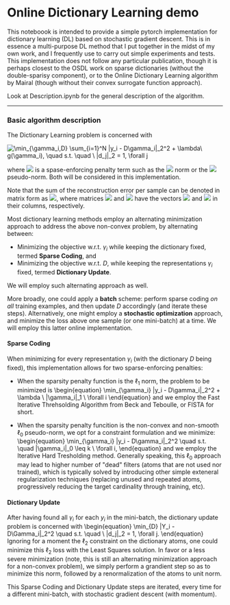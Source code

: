 # Online Dictionary Learning demo

This noteboook is intended to provide a simple pytorch implementation for dictionary learning (DL) based on stochastic gradient descent. This is in essence a multi-purpose DL method that I put together in the midst of my own work, and I frequently use to carry out simple experiments and tests.
This implementation does not follow any particular publication, though it is perhaps closest to the OSDL work on sparse dictionaries (without the double-sparisy component), or to the Online Dictionary Learning algorithm by Mairal (though without their convex surrogate function approach).

Look at Description.ipynb for the general description of the algorithm.

------

### Basic algorithm description
The Dictionary Learning problem is concerned with

![\min_{\gamma_i,D} \sum_{i=1}^N \|y_i - D\gamma_i\|_2^2 \+  \lambda\ g(\gamma_i), \quad s.t. \quad \ \|d_j\|_2 = 1, \forall j](https://render.githubusercontent.com/render/math?math=%5Cmin_%7B%5Cgamma_i%2CD%7D%20%5Csum_%7Bi%3D1%7D%5EN%20%5C%7Cy_i%20-%20D%5Cgamma_i%5C%7C_2%5E2%20%5C%2B%20%20%5Clambda%5C%20g(%5Cgamma_i)%2C%20%5Cquad%20s.t.%20%5Cquad%20%5C%20%5C%7Cd_j%5C%7C_2%20%3D%201%2C%20%5Cforall%20j)

where <img src="https://render.githubusercontent.com/render/math?math=g(\gamma_i)"> is a spase-enforcing penalty term such as the <img src="https://render.githubusercontent.com/render/math?math=\ell_1"> norm or the <img src="https://render.githubusercontent.com/render/math?math=\ell_0"> pseudo-norm. Both will be considered in this implementation. 

Note that the sum of the reconstruction error per sample can be denoted in matrix form as <img src="https://render.githubusercontent.com/render/math?math=\|Y - D\Gamma\|^2_F">, where matrices <img src="https://render.githubusercontent.com/render/math?math=Y"> and <img src="https://render.githubusercontent.com/render/math?math=Gamma"> have the vectors <img src="https://render.githubusercontent.com/render/math?math=y_i"> and <img src="https://render.githubusercontent.com/render/math?math=\gamma_i"> in their columns, respectively.

Most dictionary learning methods employ an alternating minimization approach to address the above non-convex problem, by alternating between:
* Minimizing the objective w.r.t. $\gamma_i$ while keeping the dictionary fixed, termed **Sparse Coding**, and
* Minimizing the objective w.r.t. $D$, while keeping the representations $\gamma_i$ fixed, termed **Dictionary Update**.

We will employ such alternating approach as well. 

More broadly, one could apply a **batch** scheme: perform sparse coding _on all_ training examples, and then update $D$ accordingly (and iterate these steps). Alternatively, one might employ a **stochastic optimization** approach, and minimize the loss above one sample (or one mini-batch) at a time. We will employ this latter online implementation.

#### Sparse Coding
When minimizing for every representation $\gamma_i$ (with the dictionary $D$ being fixed), this implementation allows for two sparse-enforcing penalties:
* When the sparsity penalty function is the $\ell_1$ norm, the problem to be minimized is
\begin{equation}
\min_{\gamma_i} \|y_i - D\gamma_i\|_2^2 + \lambda \ \|\gamma_i\|_1 \ \forall i
\end{equation}
and we employ the Fast Iterative Threhsolding Algorithm from Beck and Teboulle, or FISTA for short.

* When the sparsity penalty funcition is the non-convex and non-smooth $\ell_0$ pseudo-norm, we opt for a constraint formulation and we minimize:
\begin{equation}
\min_{\gamma_i} \|y_i - D\gamma_i\|_2^2 \quad s.t. \quad \|\gamma_i\|_0 \leq k \ \forall i,
\end{equation}
and we employ the Iterative Hard Tresholding method. Generally speaking, this $\ell_0$ approach may lead to higher number of "dead" filters (atoms that are not used nor trained), which is typically solved by introducing other simple exteneral regularization techniques (replacing unused and repeated atoms, progressively reducing the target cardinality through training, etc).

#### Dictionary Update
After having found all $\gamma_i$ for each $y_i$ in the mini-batch, the dictionary update problem is concerned with
\begin{equation}
\min_{D} \|Y_i - D\Gamma_i\|_2^2 \quad s.t. \quad \ \|d_j\|_2 = 1, \forall j.
\end{equation}
Ignoring for a moment the $\ell_2$ constraint on the dictionary atoms, one could minimize this $\ell_2$ loss with the Least Squares solution. In favor or a less severe minimization (note, this is still an alternating minimization approach for a non-convex problem), we simply perform a grandient step so as to minimize this norm, followed by a renormalization of the atoms to unit norm.


This Sparse Coding and Dictionary Update steps are iterated, every time for a different mini-batch, with stochastic gradient descent (with momentum).

